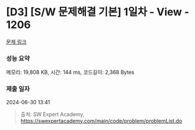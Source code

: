 # [D3] [S/W 문제해결 기본] 1일차 - View - 1206 

[문제 링크](https://swexpertacademy.com/main/code/problem/problemDetail.do?contestProbId=AV134DPqAA8CFAYh) 

### 성능 요약

메모리: 19,808 KB, 시간: 144 ms, 코드길이: 2,368 Bytes

### 제출 일자

2024-06-30 13:41



> 출처: SW Expert Academy, https://swexpertacademy.com/main/code/problem/problemList.do